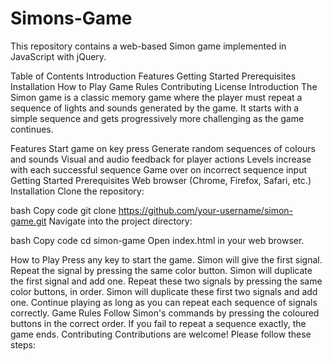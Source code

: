 # Simons-Game
This repository contains a web-based Simon game implemented in JavaScript with jQuery.

Table of Contents
Introduction
Features
Getting Started
Prerequisites
Installation
How to Play
Game Rules
Contributing
License
Introduction
The Simon game is a classic memory game where the player must repeat a sequence of lights and sounds generated by the game. It starts with a simple sequence and gets progressively more challenging as the game continues.

Features
Start game on key press
Generate random sequences of colours and sounds
Visual and audio feedback for player actions
Levels increase with each successful sequence
Game over on incorrect sequence input
Getting Started
Prerequisites
Web browser (Chrome, Firefox, Safari, etc.)
Installation
Clone the repository:

bash
Copy code
git clone https://github.com/your-username/simon-game.git
Navigate into the project directory:

bash
Copy code
cd simon-game
Open index.html in your web browser.

How to Play
Press any key to start the game.
Simon will give the first signal. Repeat the signal by pressing the same color button.
Simon will duplicate the first signal and add one. Repeat these two signals by pressing the same color buttons, in order.
Simon will duplicate these first two signals and add one.
Continue playing as long as you can repeat each sequence of signals correctly.
Game Rules
Follow Simon's commands by pressing the coloured buttons in the correct order.
If you fail to repeat a sequence exactly, the game ends.
Contributing
Contributions are welcome! Please follow these steps:
